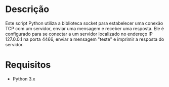 # Descrição
Este script Python utiliza a biblioteca socket para estabelecer uma conexão TCP com um servidor, enviar uma mensagem e receber uma resposta. Ele é configurado para se conectar a um servidor localizado no endereço IP 127.0.0.1 na porta 4466, enviar a mensagem "teste" e imprimir a resposta do servidor.

# Requisitos
- Python 3.x
